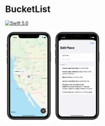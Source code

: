 # BucketList
[![Swift 5.0](https://img.shields.io/badge/Swift-5.0-green.svg?style=flat)](https://developer.apple.com/swift/)
<p align = "left"><img src = "Assets/Simulator Screen Shot - iPhone 11 - 2021-01-28 at 22.25.53_iphonexrspacegrey_portrait.png" width = "30%" height = "30%">
<img src = "Assets/Simulator Screen Shot - iPhone 11 - 2021-01-28 at 22.25.45_iphonexrspacegrey_portrait.png" width = "30%" height = "30%">

</p>

